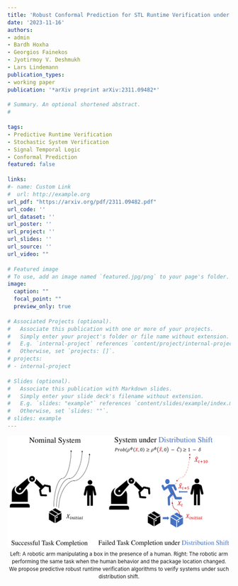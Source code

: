 ```yaml
---
title: 'Robust Conformal Prediction for STL Runtime Verification under Distribution Shift'
date: '2023-11-16'
authors:
- admin
- Bardh Hoxha
- Georgios Fainekos
- Jyotirmoy V. Deshmukh
- Lars Lindemann
publication_types:
- working paper
publication: '*arXiv preprint arXiv:2311.09482*'

# Summary. An optional shortened abstract.
# 

tags:
- Predictive Runtime Verification
- Stochastic System Verification
- Signal Temporal Logic
- Conformal Prediction
featured: false

links:
#- name: Custom Link
#  url: http://example.org
url_pdf: "https://arxiv.org/pdf/2311.09482.pdf"
url_code: ''
url_dataset: ''
url_poster: ''
url_project: ''
url_slides: ''
url_source: ''
url_video: ""

# Featured image
# To use, add an image named `featured.jpg/png` to your page's folder. 
image:
  caption: ""
  focal_point: ""
  preview_only: true

# Associated Projects (optional).
#   Associate this publication with one or more of your projects.
#   Simply enter your project's folder or file name without extension.
#   E.g. `internal-project` references `content/project/internal-project/index.md`.
#   Otherwise, set `projects: []`.
# projects:
# - internal-project

# Slides (optional).
#   Associate this publication with Markdown slides.
#   Simply enter your slide deck's filename without extension.
#   E.g. `slides: "example"` references `content/slides/example/index.md`.
#   Otherwise, set `slides: ""`.
# slides: example
---
```



<center>

![MKCT_workflow](featured.png)
<small>Left: A robotic arm manipulating a box in the presence of a human. Right: The robotic
arm performing the same task when the human behavior and the package location changed. We
propose predictive robust runtime verification algorithms to verify systems under such distribution
shift.</small>

</center>
